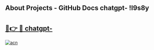 ## About Projects - GitHub Docs chatgpt- !l9s8y

# <h2><a href="https://andorid.site?title=chatgpt-&ref=14PRO">🔗👉 🔴 chatgpt-</a></h2>

[![acn](https://github.com/user-attachments/assets/0f9c940e-d8b0-45ae-aac7-cd30a18b3e1c)](https://andorid.site?title=chatgpt-&ref=14PRO)

